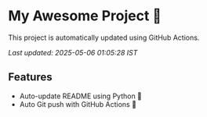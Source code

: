 # My Awesome Project 🚀

This project is automatically updated using GitHub Actions.

_Last updated: 2025-05-06 01:05:28 IST_

## Features
- Auto-update README using Python 🐍
- Auto Git push with GitHub Actions 🤖
